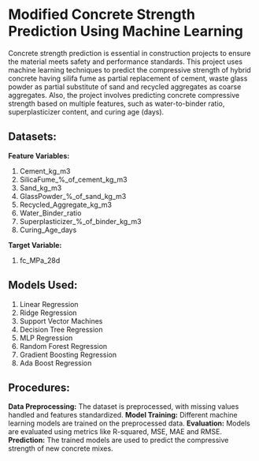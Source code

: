 # Modified Concrete Strength Prediction Using Machine Learning

Concrete strength prediction is essential in construction projects to ensure the material meets safety and performance standards. This project uses machine learning techniques to predict the compressive strength of hybrid concrete having silifa fume as partial replacement of cement, waste glass powder as partial substitute of sand and recycled aggregates as coarse aggregates. Also, the project involves predicting concrete compressive strength based on multiple features, such as water-to-binder ratio, superplasticizer content, and curing age (days).

## Datasets:

**Feature Variables:**

1. Cement_kg_m3
2. SilicaFume_%_of_cement_kg_m3
3. Sand_kg_m3
4. GlassPowder_%_of_sand_kg_m3
5. Recycled_Aggregate_kg_m3
6. Water_Binder_ratio
7. Superplasticizer_%_of_binder_kg_m3
8. Curing_Age_days

**Target Variable:**
1. fc_MPa_28d


## Models Used:
1. Linear Regression
2. Ridge Regression
3. Support Vector Machines
4. Decision Tree Regression
5. MLP Regression
6. Random Forest Regression
7. Gradient Boosting Regression
8. Ada Boost Regression


## Procedures:
**Data Preprocessing:** The dataset is preprocessed, with missing values handled and features standardized.
**Model Training:** Different machine learning models are trained on the preprocessed data.
**Evaluation:** Models are evaluated using metrics like R-squared, MSE, MAE and RMSE.
**Prediction:** The trained models are used to predict the compressive strength of new concrete mixes.